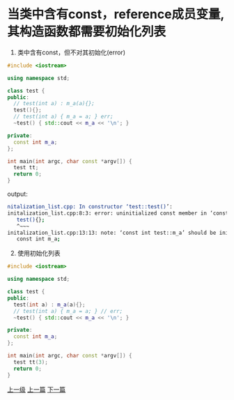 # 当类中含有const，reference成员变量,其构造函数都需要初始化列表

1. 类中含有const，但不对其初始化(error)
```c++
#include <iostream>

using namespace std;

class test {
public:
  // test(int a) : m_a(a){};
  test(){};
  // test(int a) { m_a = a; } err;
  ~test() { std::cout << m_a << '\n'; }

private:
  const int m_a;
};

int main(int argc, char const *argv[]) {
  test tt;
  return 0;
}

```

output:
```sh
nitalization_list.cpp: In constructor ‘test::test()’:
initalization_list.cpp:8:3: error: uninitialized const member in ‘const int’ [-fpermissive]
   test(){};
   ^~~~
initalization_list.cpp:13:13: note: ‘const int test::m_a’ should be initialized
   const int m_a;
```

2. 使用初始化列表
```c++
#include <iostream>

using namespace std;

class test {
public:
  test(int a) : m_a(a){};
  // test(int a) { m_a = a; } // err;
  ~test() { std::cout << m_a << '\n'; }

private:
  const int m_a;
};

int main(int argc, char const *argv[]) {
  test tt(3);
  return 0;
}

```
[上一级](base.md)
[上一篇](google_test_framework.md)
[下一篇](inner_class.md)
